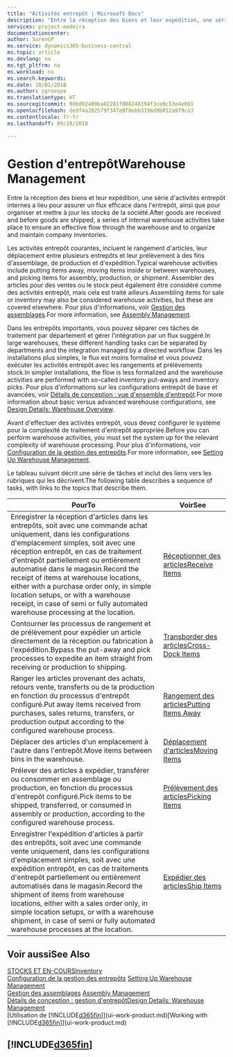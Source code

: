 ```yaml
---
title: "Activités entrepôt | Microsoft Docs"
description: "Entre la réception des biens et leur expédition, une série d'activités entrepôt internes a lieu pour assurer un flux efficace dans l'entrepôt, ainsi que pour organiser et mettre à jour les stocks de la société."
services: project-madeira
documentationcenter: 
author: SorenGP
ms.service: dynamics365-business-central
ms.topic: article
ms.devlang: na
ms.tgt_pltfrm: na
ms.workload: na
ms.search.keywords: 
ms.date: 10/01/2018
ms.author: sgroespe
ms.translationtype: HT
ms.sourcegitcommit: 9dbd92409ba02281f008246194f3ce0c53e4e001
ms.openlocfilehash: de9f4a202579f347e8f0ebb3196d9b812a979ca3
ms.contentlocale: fr-fr
ms.lasthandoff: 09/28/2018

---
```

# <a name="warehouse-management"></a><span data-ttu-id="2a044-103">Gestion d'entrepôt</span><span class="sxs-lookup"><span data-stu-id="2a044-103">Warehouse Management</span></span>
<span data-ttu-id="2a044-104">Entre la réception des biens et leur expédition, une série d'activités entrepôt internes a lieu pour assurer un flux efficace dans l'entrepôt, ainsi que pour organiser et mettre à jour les stocks de la société.</span><span class="sxs-lookup"><span data-stu-id="2a044-104">After goods are received and before goods are shipped, a series of internal warehouse activities take place to ensure an effective flow through the warehouse and to organize and maintain company inventories.</span></span>

<span data-ttu-id="2a044-105">Les activités entrepôt courantes, incluent le rangement d'articles, leur déplacement entre plusieurs entrepôts et leur prélèvement à des fins d'assemblage, de production et d'expédition.</span><span class="sxs-lookup"><span data-stu-id="2a044-105">Typical warehouse activities include putting items away, moving items inside or between warehouses, and picking items for assembly, production, or shipment.</span></span> <span data-ttu-id="2a044-106">Assembler des articles pour des ventes ou le stock peut également être considéré comme des activités entrepôt, mais cela est traité ailleurs.</span><span class="sxs-lookup"><span data-stu-id="2a044-106">Assembling items for sale or inventory may also be considered warehouse activities, but these are covered elsewhere.</span></span> <span data-ttu-id="2a044-107">Pour plus d'informations, voir [Gestion des assemblages](assembly-assemble-items.md).</span><span class="sxs-lookup"><span data-stu-id="2a044-107">For more information, see [Assembly Management](assembly-assemble-items.md).</span></span>  

<span data-ttu-id="2a044-108">Dans les entrepôts importants, vous pouvez séparer ces tâches de traitement par département et gérer l'intégration par un flux suggéré.</span><span class="sxs-lookup"><span data-stu-id="2a044-108">In large warehouses, these different handling tasks can be separated by departments and the integration managed by a directed workflow.</span></span> <span data-ttu-id="2a044-109">Dans les installations plus simples, le flux est moins formalisé et vous pouvez exécuter les activités entrepôt avec les rangements et prélèvements stock.</span><span class="sxs-lookup"><span data-stu-id="2a044-109">In simpler installations, the flow is less formalized and the warehouse activities are performed with so-called inventory put-aways and inventory picks.</span></span> <span data-ttu-id="2a044-110">Pour plus d'informations sur les configurations entrepôt de base et avancées, voir [Détails de conception : vue d'ensemble d'entrepôt](design-details-warehouse-overview.md).</span><span class="sxs-lookup"><span data-stu-id="2a044-110">For more information about basic versus advanced warehouse configurations, see [Design Details: Warehouse Overview](design-details-warehouse-overview.md).</span></span>

<span data-ttu-id="2a044-111">Avant d'effectuer des activités entrepôt, vous devez configurer le système pour la complexité de traitement d'entrepôt appropriée.</span><span class="sxs-lookup"><span data-stu-id="2a044-111">Before you can perform warehouse activities, you must set the system up for the relevant complexity of warehouse processing.</span></span> <span data-ttu-id="2a044-112">Pour plus d'informations, voir [Configuration de la gestion des entrepôts](warehouse-setup-warehouse.md).</span><span class="sxs-lookup"><span data-stu-id="2a044-112">For more information, see [Setting Up Warehouse Management](warehouse-setup-warehouse.md).</span></span>

 <span data-ttu-id="2a044-113">Le tableau suivant décrit une série de tâches et inclut des liens vers les rubriques qui les décrivent.</span><span class="sxs-lookup"><span data-stu-id="2a044-113">The following table describes a sequence of tasks, with links to the topics that describe them.</span></span>   

|<span data-ttu-id="2a044-114">**Pour**</span><span class="sxs-lookup"><span data-stu-id="2a044-114">**To**</span></span>|<span data-ttu-id="2a044-115">**Voir**</span><span class="sxs-lookup"><span data-stu-id="2a044-115">**See**</span></span>|  
|------------|-------------|  
|<span data-ttu-id="2a044-116">Enregistrer la réception d'articles dans les entrepôts, soit avec une commande achat uniquement, dans les configurations d'emplacement simples, soit avec une réception entrepôt, en cas de traitement d'entrepôt partiellement ou entièrement automatisé dans le magasin.</span><span class="sxs-lookup"><span data-stu-id="2a044-116">Record the receipt of items at warehouse locations, either with a purchase order only, in simple location setups, or with a warehouse receipt, in case of semi or fully automated warehouse processing at the location.</span></span>|[<span data-ttu-id="2a044-117">Réceptionner des articles</span><span class="sxs-lookup"><span data-stu-id="2a044-117">Receive Items</span></span>](warehouse-how-receive-items.md)|
|<span data-ttu-id="2a044-118">Contourner les processus de rangement et de prélèvement pour expédier un article directement de la réception ou fabrication à l'expédition.</span><span class="sxs-lookup"><span data-stu-id="2a044-118">Bypass the put-away and pick processes to expedite an item straight from receiving or production to shipping.</span></span>|[<span data-ttu-id="2a044-119">Transborder des articles</span><span class="sxs-lookup"><span data-stu-id="2a044-119">Cross-Dock Items</span></span>](warehouse-how-to-cross-dock-items.md)|    
|<span data-ttu-id="2a044-120">Ranger les articles provenant des achats, retours vente, transferts ou de la production en fonction du processus d'entrepôt configuré.</span><span class="sxs-lookup"><span data-stu-id="2a044-120">Put away items received from purchases, sales returns, transfers, or production output according to the configured warehouse process.</span></span>|[<span data-ttu-id="2a044-121">Rangement des articles</span><span class="sxs-lookup"><span data-stu-id="2a044-121">Putting Items Away</span></span>](warehouse-put-away-items.md)|
|<span data-ttu-id="2a044-122">Déplacer des articles d'un emplacement à l'autre dans l'entrepôt.</span><span class="sxs-lookup"><span data-stu-id="2a044-122">Move items between bins in the warehouse.</span></span>|[<span data-ttu-id="2a044-123">Déplacement d'articles</span><span class="sxs-lookup"><span data-stu-id="2a044-123">Moving Items</span></span>](warehouse-move-items.md)|
|<span data-ttu-id="2a044-124">Prélever des articles à expédier, transférer ou consommer en assemblage ou production, en fonction du processus d'entrepôt configuré.</span><span class="sxs-lookup"><span data-stu-id="2a044-124">Pick items to be shipped, transferred, or consumed in assembly or production, according to the configured warehouse process.</span></span>|[<span data-ttu-id="2a044-125">Prélèvement des articles</span><span class="sxs-lookup"><span data-stu-id="2a044-125">Picking Items</span></span>](warehouse-pick-items.md)|
|<span data-ttu-id="2a044-126">Enregistrer l'expédition d'articles à partir des entrepôts, soit avec une commande vente uniquement, dans les configurations d'emplacement simples, soit avec une expédition entrepôt, en cas de traitements d'entrepôt partiellement ou entièrement automatisés dans le magasin.</span><span class="sxs-lookup"><span data-stu-id="2a044-126">Record the shipment of items from warehouse locations, either with a sales order only, in simple location setups, or with a warehouse shipment, in case of semi or fully automated warehouse processes at the location.</span></span>|[<span data-ttu-id="2a044-127">Expédier des articles</span><span class="sxs-lookup"><span data-stu-id="2a044-127">Ship Items</span></span>](warehouse-how-ship-items.md)|  

## <a name="see-also"></a><span data-ttu-id="2a044-128">Voir aussi</span><span class="sxs-lookup"><span data-stu-id="2a044-128">See Also</span></span>  
[<span data-ttu-id="2a044-129">STOCKS ET EN-COURS</span><span class="sxs-lookup"><span data-stu-id="2a044-129">Inventory</span></span>](inventory-manage-inventory.md)  
<span data-ttu-id="2a044-130">[Configuration de la gestion des entrepôts](warehouse-setup-warehouse.md)   </span><span class="sxs-lookup"><span data-stu-id="2a044-130">[Setting Up Warehouse Management](warehouse-setup-warehouse.md)   </span></span>  
<span data-ttu-id="2a044-131">[Gestion des assemblages](assembly-assemble-items.md)  </span><span class="sxs-lookup"><span data-stu-id="2a044-131">[Assembly Management](assembly-assemble-items.md)  </span></span>  
[<span data-ttu-id="2a044-132">Détails de conception : gestion d'entrepôt</span><span class="sxs-lookup"><span data-stu-id="2a044-132">Design Details: Warehouse Management</span></span>](design-details-warehouse-management.md)  
<span data-ttu-id="2a044-133">[Utilisation de [!INCLUDE[d365fin](includes/d365fin_md.md)]](ui-work-product.md)</span><span class="sxs-lookup"><span data-stu-id="2a044-133">[Working with [!INCLUDE[d365fin](includes/d365fin_md.md)]](ui-work-product.md)</span></span>  

## [!INCLUDE[d365fin](includes/free_trial_md.md)]  
 

